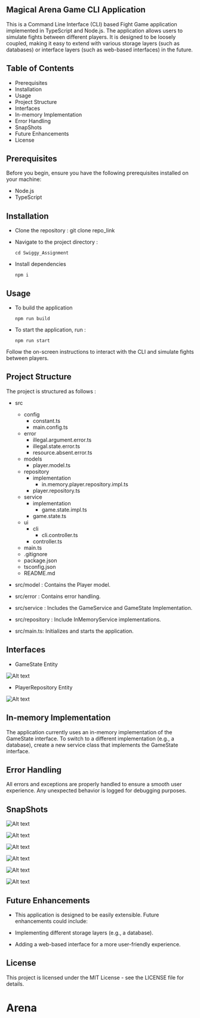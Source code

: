 ## Magical Arena Game CLI Application

This is a Command Line Interface (CLI) based Fight Game application implemented in TypeScript and Node.js. The application allows users to simulate fights between different players. It is designed to be loosely coupled, making it easy to extend with various storage layers (such as databases) or interface layers (such as web-based interfaces) in the future.


## Table of Contents

- Prerequisites
- Installation
- Usage
- Project Structure
- Interfaces
- In-memory Implementation
- Error Handling
- SnapShots
- Future Enhancements
- License


## Prerequisites

Before you begin, ensure you have the following prerequisites installed on your machine:

- Node.js  
- TypeScript


## Installation

-   Clone the repository : git clone repo_link
-   Navigate to the project directory :

        cd Swiggy_Assignment

-   Install dependencies 

        npm i


## Usage 

-   To build the application

        npm run build

-   To start the application, run :

        npm run start

Follow the on-screen instructions to interact with the CLI and simulate fights between players.


## Project Structure
The project is structured as follows :

-   src
    - config
        - constant.ts
        - main.config.ts
    - error
        - illegal.argument.error.ts
        - illegal.state.error.ts
        - resource.absent.error.ts
    - models
        - player.model.ts
    - repository
        - implementation
            - in.memory.player.repository.impl.ts
        - player.repository.ts
    - service
        - implementation
            - game.state.impl.ts
        - game.state.ts
    - ui
        - cli
            - cli.controller.ts
        - controller.ts
    - main.ts
    -   .gitignore
    -   package.json
    -   tsconfig.json
    -   README.md


-   src/model : Contains the Player model.
-   src/error : Contains error handling.
-   src/service : Includes the GameService and GameState Implementation.
-   src/repository : Include InMemoryService implementations.
-   src/main.ts: Initializes and starts the application.


## Interfaces

-   GameState Entity

![Alt text](image-1.png)
        
-   PlayerRepository Entity

![Alt text](image.png)


## In-memory Implementation

The application currently uses an in-memory implementation of the GameState interface. To switch to a different implementation (e.g., a database), create a new service class that implements the GameState interface.


## Error Handling

All errors and exceptions are properly handled to ensure a smooth user experience. Any unexpected behavior is logged for debugging purposes.



## SnapShots

![Alt text](image-2.png)

![Alt text](image-3.png)

![Alt text](image-4.png)

![Alt text](image-5.png)

![Alt text](image-6.png)

![Alt text](image-7.png)



## Future Enhancements

-   This application is designed to be easily extensible. Future enhancements could include:

-   Implementing different storage layers (e.g., a database).

-   Adding a web-based interface for a more user-friendly experience.


## License

This project is licensed under the MIT License - see the LICENSE file for details.
# Arena
